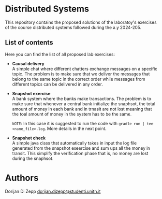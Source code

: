 # Distributed Systems

This repository contains the proposed solutions of the laboratoy's exercises of the course distributed systems followed during the a.y 2024-205.

## List of contents
Here you can find the list of all proposed lab exercises:

- __Causal delivery__<br/>
    A simple chat where different chatters exchange messages on a specific topic. The problem is to make sure that we deliver the messages that belong to the same topic in the correct order while messages from different topics can be delivered in any order.

- __Snapshot exercise__<br/>
    A bank system where the banks make transactions. The problem is to make sure that whenever a central bank initialize the snaphsot, the total amount of money in each bank and in trnasit are not lost meaning that the toal amount of money in the system has to be the same.
    
    `NOTE`: In this case it is suggested to run the code with `gradle run | tee <name_file>.log`. More details in the next point.

- __Snapshot check__<br/>
    A simple java class that automatically takes in input the log file generated from the snapshot exeercise and sum ups all the money in transit. This simplify the verification phase that is, no money are lost during the snaphsot.

# Authors

Dorijan Di Zepp dorijan.dizepp@studenti.unitn.it